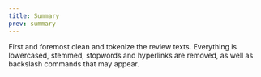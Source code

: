 ```yaml
---
title: Summary
prev: summary
---
```


First and foremost clean and tokenize the review texts. Everything is lowercased, 
stemmed, stopwords and hyperlinks are removed, as well as backslash commands that 
may appear.
